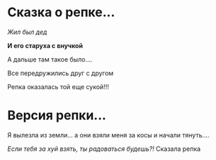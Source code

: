 # Сказка о репке...

*Жил был дед*

**И его старуха с внучкой**

А дальше там такое было.... 

Все передружились друг с другом

Репка оказалась той еще сукой!!!


# Версия репки...

Я вылезла из земли... а они взяли меня за косы и начали тянуть....

*Если тебя за хуй взять, ты радоваться будешь?!* Сказала репка